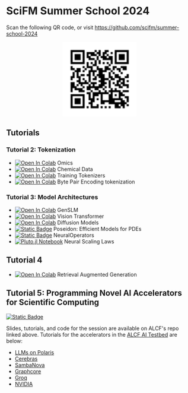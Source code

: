 # SciFM Summer School 2024

Scan the following QR code, or visit https://github.com/scifm/summer-school-2024
<p align="center">
    <img src="img/repo_qr.svg" alt="QR Code for Tutorial" width="200"/>
</p>

## Tutorials

### Tutorial 2: Tokenization

- [![Open In Colab](https://colab.research.google.com/assets/colab-badge.svg)](https://colab.research.google.com/github/scifm/summer-school-2024/blob/main/omics.ipynb) Omics
- [![Open In Colab](https://colab.research.google.com/assets/colab-badge.svg)](https://colab.research.google.com/github/scifm/summer-school-2024/blob/main/ChemicalData.ipynb) Chemical Data
- [![Open In Colab](https://colab.research.google.com/assets/colab-badge.svg)](https://colab.research.google.com/github/scifm/summer-school-2024/blob/main/Training_Tokenizers.ipynb) Training Tokenizers
- [![Open In Colab](https://colab.research.google.com/assets/colab-badge.svg)](https://colab.research.google.com/github/scifm/summer-school-2024/blob/main/Byte_Pair_Encoding_tokenization.ipynb) Byte Pair Encoding tokenization

### Tutorial 3: Model Architectures

- [![Open In Colab](https://colab.research.google.com/assets/colab-badge.svg)](https://colab.research.google.com/github/scifm/summer-school-2024/blob/main/GenSLM_Downstream.ipynb) GenSLM
- [![Open In Colab](https://colab.research.google.com/assets/colab-badge.svg)](https://colab.research.google.com/github/scifm/summer-school-2024/blob/main/ViT_SciFM.ipynb) Vision Transformer
- [![Open In Colab](https://colab.research.google.com/assets/colab-badge.svg)](https://colab.research.google.com/github/tonyzyl/DiffusionReconstruct/blob/master/demo.ipynb) Diffusion Models
- [![Static Badge](https://img.shields.io/badge/GitHub-Source_Code-blue?logo=GitHub)](https://github.com/camlab-ethz/poseidon) Poseidon: Efficient Models for PDEs
- [![Static Badge](https://img.shields.io/badge/GitHub-Source_Code-blue?logo=GitHub)](https://github.com/neuraloperator/neuraloperator/tree/main) NeuralOperators
- [![Pluto.jl Notebook](https://img.shields.io/badge/Pluto.jl-Neural_Scaling_Laws-blue?logo=Julia)](https://scifm.ai/summer-school-2024/neural_scaling_laws.html) Neural Scaling Laws

## Tutorial 4
- [![Open In Colab](https://colab.research.google.com/assets/colab-badge.svg)](https://colab.research.google.com/github/scifm/summer-school-2024/blob/main/SciFMRAGTutorial.ipynb) Retrieval Augmented Generation

## Tutorial 5: Programming Novel AI Accelerators for Scientific Computing
[![Static Badge](https://img.shields.io/badge/GitHub-Source_Code-blue?logo=GitHub)](https://github.com/argonne-lcf/summer-school-2024)

Slides, tutorials, and code for the session are available on ALCF's repo linked above. Tutorials for the accelerators in the [ALCF AI Testbed](https://www.alcf.anl.gov/alcf-ai-testbed) are below:

- [LLMs on Polaris](https://samforeman.me/talks/llms-on-polaris)
- [Cerebras](https://github.com/argonne-lcf/summer-school-2024/blob/main/Cerebras/README.md)  
- [SambaNova](https://github.com/argonne-lcf/summer-school-2024/blob/main/SambaNova/README.md)                                    
- [Graphcore](https://github.com/argonne-lcf/summer-school-2024/blob/main/Graphcore/README.md)  
- [Groq](https://github.com/argonne-lcf/summer-school-2024/blob/main/Groq/README.md)
- [NVIDIA]([./](https://github.com/argonne-lcf/summer-school-2024/blob/main/)Nvidia/README.md)
